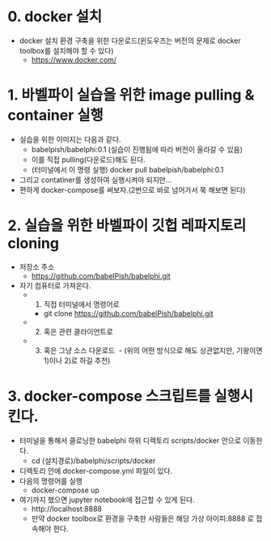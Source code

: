 
# 0. docker 설치 
* docker 설치 환경 구축을 위한 다운로드(윈도우즈는 버전의 문제로 docker toolbox를 설치해야 할 수 있다)
  - https://www.docker.com/

# 1. 바벨파이 실습을 위한 image pulling & container 실행
* 실습을 위한 이미지는 다음과 같다. 
  - babelpish/babelphi:0.1 (실습이 진행됨에 따라 버전이 올라갈 수 있음)
  - 이를 직접 pulling(다운로드)해도 된다.
  - (터미널에서 이 명령 실행) docker pull babelpish/babelphi:0.1
* 그리고 contatiner를 생성하여 실행시켜야 되지만...
* 편하게 docker-compose를 써보자.(2번으로 바로 넘어가서 쭉 해보면 된다)

# 2. 실습을 위한 바벨파이 깃헙 레파지토리 cloning 
* 저장소 주소 
  - https://github.com/babelPish/babelphi.git
* 자기 컴퓨터로 가져온다. 
  - 1) 직접 터미널에서 명령어로 
    - git clone https://github.com/babelPish/babelphi.git
  - 2) 혹은 관련 클라이언트로 
  - 3) 혹은 그냥 소스 다운로드 
  - (위의 어떤 방식으로 해도 상관없지만, 기왕이면 1)이나 2)로 하길 추천)
  
# 3. docker-compose 스크립트를 실행시킨다.
* 터미널을 통해서 클로닝한 babelphi 하위 디렉토리 scripts/docker 안으로 이동한다.
  - cd (설치경로)/babelphi/scripts/docker
* 디렉토리 안에 docker-compose.yml 파일이 있다.
* 다음의 명령어를 실행 
  - docker-compose up
* 여기까지 했으면 jupyter notebook에 접근할 수 있게 된다.
  - http://localhost:8888 
  - 만약 docker toolbox로 환경을 구축한 사람들은 해당 가상 아이피:8888 로 접속해야 한다.
